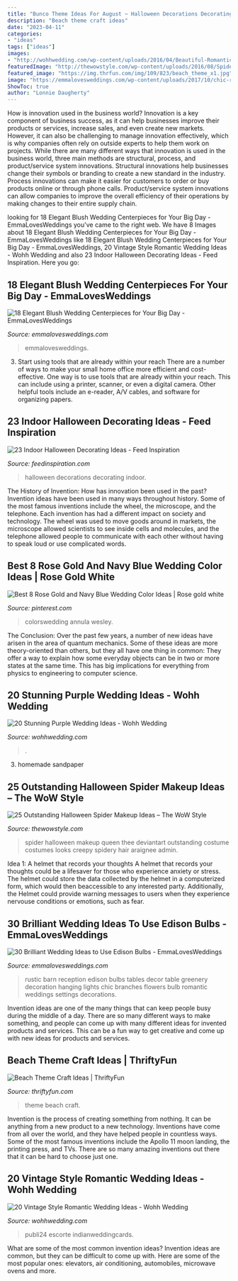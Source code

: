 ```yaml
---
title: "Bunco Theme Ideas For August ~ Halloween Decorations Decorating Indoor"
description: "Beach theme craft ideas"
date: "2023-04-11"
categories:
- "ideas"
tags: ["ideas"]
images:
- "http://wohhwedding.com/wp-content/uploads/2016/04/Beautiful-Romantic-Wedding-Ideas-1.jpg"
featuredImage: "http://thewowstyle.com/wp-content/uploads/2016/08/Spider-Queen-Halloween-Makeup-....jpg"
featured_image: "https://img.thrfun.com/img/109/823/beach_theme_x1.jpg"
image: "https://emmalovesweddings.com/wp-content/uploads/2017/10/chic-rustic-wedding-reception-ideas-with-greenery-and-edison-bulbs.jpg"
ShowToc: true
author: "Lonnie Daugherty"
---
```



How is innovation used in the business world?
Innovation is a key component of business success, as it can help businesses improve their products or services, increase sales, and even create new markets. However, it can also be challenging to manage innovation effectively, which is why companies often rely on outside experts to help them work on projects. 
While there are many different ways that innovation is used in the business world, three main methods are structural, process, and product/service system innovations. Structural innovations help businesses change their symbols or branding to create a new standard in the industry. Process innovations can make it easier for customers to order or buy products online or through phone calls. Product/service system innovations can allow companies to improve the overall efficiency of their operations by making changes to their entire supply chain.

	

		
looking for 18 Elegant Blush Wedding Centerpieces for Your Big Day - EmmaLovesWeddings you've came to the right web. We have 8 Images about 18 Elegant Blush Wedding Centerpieces for Your Big Day - EmmaLovesWeddings like 18 Elegant Blush Wedding Centerpieces for Your Big Day - EmmaLovesWeddings, 20 Vintage Style Romantic Wedding Ideas - Wohh Wedding and also 23 Indoor Halloween Decorating Ideas - Feed Inspiration. Here you go:
		
    
## 18 Elegant Blush Wedding Centerpieces For Your Big Day - EmmaLovesWeddings

<img loading=lazy src="https://emmalovesweddings.com/wp-content/uploads/2018/04/elegant-tall-wedding-centerpiece-ideas-with-blush-pink-roses-560x846.jpg" onerror="this.onerror=null;this.src='https://tse1.mm.bing.net/th?id=OIP.0VguIhwInZqFsYxuQ5oZPQHaLM&amp;pid=15.1';" alt="18 Elegant Blush Wedding Centerpieces for Your Big Day - EmmaLovesWeddings">

_Source: emmalovesweddings.com_

>emmalovesweddings. 

	

3) Start using tools that are already within your reach
There are a number of ways to make your small home office more efficient and cost-effective. One way is to use tools that are already within your reach. This can include using a printer, scanner, or even a digital camera. Other helpful tools include an e-reader, A/V cables, and software for organizing papers.

    
## 23 Indoor Halloween Decorating Ideas - Feed Inspiration

<img loading=lazy src="http://feedinspiration.com/wp-content/uploads/2016/09/Halloween-Decorations-Idea.jpg" onerror="this.onerror=null;this.src='https://tse1.mm.bing.net/th?id=OIP.MIilz47pQoeSUfLsoZLxSgHaLS&amp;pid=15.1';" alt="23 Indoor Halloween Decorating Ideas - Feed Inspiration">

_Source: feedinspiration.com_

>halloween decorations decorating indoor. 

	

The History of Invention: How has innovation been used in the past?
Invention ideas have been used in many ways throughout history. Some of the most famous inventions include the wheel, the microscope, and the telephone. Each invention has had a different impact on society and technology. The wheel was used to move goods around in markets, the microscope allowed scientists to see inside cells and molecules, and the telephone allowed people to communicate with each other without having to speak loud or use complicated words.

    
## Best 8 Rose Gold And Navy Blue Wedding Color Ideas | Rose Gold White

<img loading=lazy src="https://i.pinimg.com/736x/18/f1/04/18f10440240afc7b0ef39c814e05f14d.jpg" onerror="this.onerror=null;this.src='https://tse4.mm.bing.net/th?id=OIP.14k4Fm15HMxOxJd4_dCAeAHaO0&amp;pid=15.1';" alt="Best 8 Rose Gold and Navy Blue Wedding Color Ideas | Rose gold white">

_Source: pinterest.com_

>colorswedding annula wesley. 

	

The Conclusion:
Over the past few years, a number of new ideas have arisen in the area of quantum mechanics. Some of these ideas are more theory-oriented than others, but they all have one thing in common: They offer a way to explain how some everyday objects can be in two or more states at the same time. This has big implications for everything from physics to engineering to computer science.

    
## 20 Stunning Purple Wedding Ideas - Wohh Wedding

<img loading=lazy src="https://wohhwedding.com/wp-content/uploads/2016/04/Color-Inspiration-Purple-Wedding-Ideas.jpg" onerror="this.onerror=null;this.src='https://tse4.mm.bing.net/th?id=OIP.GcjTuHlAuo05DnFZC87gsAHaJ9&amp;pid=15.1';" alt="20 Stunning Purple Wedding Ideas - Wohh Wedding">

_Source: wohhwedding.com_

>. 

	

3. homemade sandpaper

    
## 25 Outstanding Halloween Spider Makeup Ideas – The WoW Style

<img loading=lazy src="http://thewowstyle.com/wp-content/uploads/2016/08/Spider-Queen-Halloween-Makeup-....jpg" onerror="this.onerror=null;this.src='https://tse1.mm.bing.net/th?id=OIP.4At1hh5ZH_7UCgzTtPfZuAHaJ4&amp;pid=15.1';" alt="25 Outstanding Halloween Spider Makeup Ideas – The WoW Style">

_Source: thewowstyle.com_

>spider halloween makeup queen thee deviantart outstanding costume costumes looks creepy spidery hair araignee admin. 

	

Idea 1: A helmet that records your thoughts
A helmet that records your thoughts could be a lifesaver for those who experience anxiety or stress. The helmet could store the data collected by the helmet in a computerized form, which would then beaccessible to any interested party. Additionally, the Helmet could provide warning messages to users when they experience nervouse conditions or emotions, such as fear.

    
## 30 Brilliant Wedding Ideas To Use Edison Bulbs - EmmaLovesWeddings

<img loading=lazy src="https://emmalovesweddings.com/wp-content/uploads/2017/10/chic-rustic-wedding-reception-ideas-with-greenery-and-edison-bulbs.jpg" onerror="this.onerror=null;this.src='https://tse4.mm.bing.net/th?id=OIP.ySuQRmLdPg0GETHehNx_swHaLH&amp;pid=15.1';" alt="30 Brilliant Wedding Ideas to Use Edison Bulbs - EmmaLovesWeddings">

_Source: emmalovesweddings.com_

>rustic barn reception edison bulbs tables decor table greenery decoration hanging lights chic branches flowers bulb romantic weddings settings decorations. 

	

Invention ideas are one of the many things that can keep people busy during the middle of a day. There are so many different ways to make something, and people can come up with many different ideas for invented products and services. This can be a fun way to get creative and come up with new ideas for products and services.

    
## Beach Theme Craft Ideas | ThriftyFun

<img loading=lazy src="https://img.thrfun.com/img/109/823/beach_theme_x1.jpg" onerror="this.onerror=null;this.src='https://tse4.mm.bing.net/th?id=OIP.b1KeShnRnSQQ_2v-MEW-zgHaE8&amp;pid=15.1';" alt="Beach Theme Craft Ideas | ThriftyFun">

_Source: thriftyfun.com_

>theme beach craft. 

	

Invention is the process of creating something from nothing. It can be anything from a new product to a new technology. Inventions have come from all over the world, and they have helped people in countless ways. Some of the most famous inventions include the Apollo 11 moon landing, the printing press, and TVs. There are so many amazing inventions out there that it can be hard to choose just one.

    
## 20 Vintage Style Romantic Wedding Ideas - Wohh Wedding

<img loading=lazy src="http://wohhwedding.com/wp-content/uploads/2016/04/Beautiful-Romantic-Wedding-Ideas-1.jpg" onerror="this.onerror=null;this.src='https://tse1.mm.bing.net/th?id=OIP.FWQBNqY2F-oULgO4VgYvOQHaLH&amp;pid=15.1';" alt="20 Vintage Style Romantic Wedding Ideas - Wohh Wedding">

_Source: wohhwedding.com_

>publi24 escorte indianweddingcards. 

	

What are some of the most common invention ideas?
Invention ideas are common, but they can be difficult to come up with. Here are some of the most popular ones: elevators, air conditioning, automobiles, microwave ovens and more.

